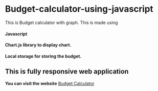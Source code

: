 # Budget-calculator-using-javascript
This is Budget calculator with graph. 
This is made using 
#### **Javascript**
#### **Chart.js** library to display chart.
#### **Local storage** for storing the budget. 

## This is fully responsive web application

**You can visit the website** [Budget Calculator](https://yashbrid03.github.io/Budget-calculator/)
